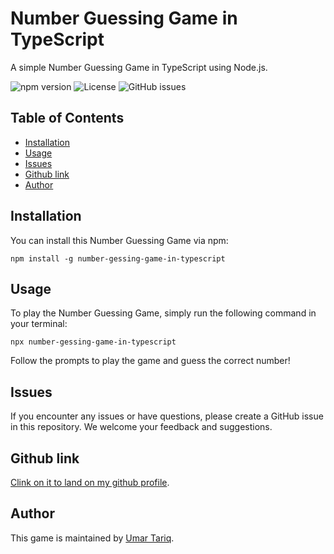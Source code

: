 # Number Guessing Game in TypeScript

A simple Number Guessing Game in TypeScript using Node.js.

![npm version](https://img.shields.io/npm/v/number-gessing-game-in-typescript.svg)
![License](https://img.shields.io/npm/l/number-gessing-game-in-typescript.svg)
![GitHub issues](https://img.shields.io/github/issues/Umar-Tariq/Number-Gessing-Game-in-Typescript)

## Table of Contents

- [Installation](#installation)
- [Usage](#usage)
- [Issues](#issues)
- [Github link](#github-link)
- [Author](#author)

## Installation

You can install this Number Guessing Game via npm:

```
npm install -g number-gessing-game-in-typescript
```

## Usage

To play the Number Guessing Game, simply run the following command in your terminal:

```
npx number-gessing-game-in-typescript
```

Follow the prompts to play the game and guess the correct number!

## Issues

If you encounter any issues or have questions, please create a GitHub issue in this repository. We welcome your feedback and suggestions.

## Github link

[Clink on it to land on my github profile](https://github.com/Umar-Tariq).

## Author

This game is maintained by [Umar Tariq](https://github.com/Umar-Tariq).
